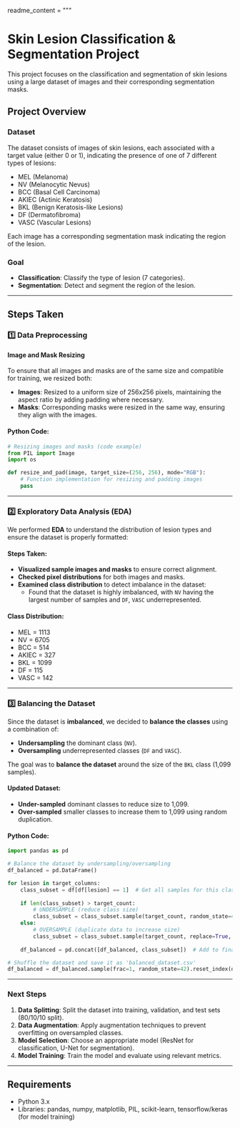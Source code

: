 readme_content = """
# Skin Lesion Classification & Segmentation Project

This project focuses on the classification and segmentation of skin lesions using a large dataset of images and their corresponding segmentation masks.

## Project Overview

### Dataset
The dataset consists of images of skin lesions, each associated with a target value (either 0 or 1), indicating the presence of one of 7 different types of lesions:

- MEL (Melanoma)
- NV (Melanocytic Nevus)
- BCC (Basal Cell Carcinoma)
- AKIEC (Actinic Keratosis)
- BKL (Benign Keratosis-like Lesions)
- DF (Dermatofibroma)
- VASC (Vascular Lesions)

Each image has a corresponding segmentation mask indicating the region of the lesion. 

### Goal
- **Classification**: Classify the type of lesion (7 categories).
- **Segmentation**: Detect and segment the region of the lesion.

---

## Steps Taken

### 1️⃣ Data Preprocessing

#### Image and Mask Resizing
To ensure that all images and masks are of the same size and compatible for training, we resized both:
- **Images**: Resized to a uniform size of 256x256 pixels, maintaining the aspect ratio by adding padding where necessary.
- **Masks**: Corresponding masks were resized in the same way, ensuring they align with the images.

#### Python Code:
```python
# Resizing images and masks (code example)
from PIL import Image
import os

def resize_and_pad(image, target_size=(256, 256), mode="RGB"):
    # Function implementation for resizing and padding images
    pass
```

---

### 2️⃣ Exploratory Data Analysis (EDA)

We performed **EDA** to understand the distribution of lesion types and ensure the dataset is properly formatted:

#### Steps Taken:
- **Visualized sample images and masks** to ensure correct alignment.
- **Checked pixel distributions** for both images and masks.
- **Examined class distribution** to detect imbalance in the dataset:
  - Found that the dataset is highly imbalanced, with `NV` having the largest number of samples and `DF`, `VASC` underrepresented.

#### Class Distribution:
- MEL = 1113
- NV = 6705
- BCC = 514
- AKIEC = 327
- BKL = 1099
- DF = 115
- VASC = 142

---

### 3️⃣ Balancing the Dataset

Since the dataset is **imbalanced**, we decided to **balance the classes** using a combination of:
- **Undersampling** the dominant class (`NV`).
- **Oversampling** underrepresented classes (`DF` and `VASC`).

The goal was to **balance the dataset** around the size of the `BKL` class (1,099 samples).

#### Updated Dataset:
- **Under-sampled** dominant classes to reduce size to 1,099.
- **Over-sampled** smaller classes to increase them to 1,099 using random duplication.

#### Python Code:
```python
import pandas as pd

# Balance the dataset by undersampling/oversampling
df_balanced = pd.DataFrame()

for lesion in target_columns:
    class_subset = df[df[lesion] == 1]  # Get all samples for this class
    
    if len(class_subset) > target_count:
        # UNDERSAMPLE (reduce class size)
        class_subset = class_subset.sample(target_count, random_state=42)
    else:
        # OVERSAMPLE (duplicate data to increase size)
        class_subset = class_subset.sample(target_count, replace=True, random_state=42)
    
    df_balanced = pd.concat([df_balanced, class_subset])  # Add to final dataset

# Shuffle the dataset and save it as 'balanced_dataset.csv'
df_balanced = df_balanced.sample(frac=1, random_state=42).reset_index(drop=True)
```

---

### Next Steps
1. **Data Splitting**: Split the dataset into training, validation, and test sets (80/10/10 split).
2. **Data Augmentation**: Apply augmentation techniques to prevent overfitting on oversampled classes.
3. **Model Selection**: Choose an appropriate model (ResNet for classification, U-Net for segmentation).
4. **Model Training**: Train the model and evaluate using relevant metrics.

---

## Requirements
- Python 3.x
- Libraries: pandas, numpy, matplotlib, PIL, scikit-learn, tensorflow/keras (for model training)

